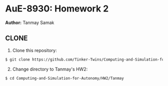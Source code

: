 # AuE-8930: Homework 2
**Author:** Tanmay Samak

## CLONE

1. Clone this repository:
```bash
$ git clone https://github.com/Tinker-Twins/Computing-and-Simulation-for-Autonomy.git
```

2. Change directory to Tanmay's HW2:
```bash
$ cd Computing-and-Simulation-for-Autonomy/HW2/Tanmay
```
